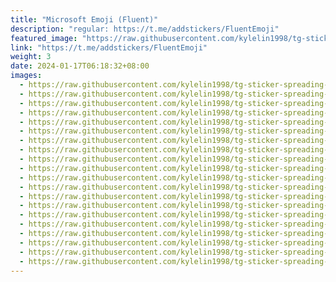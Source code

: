 ```yaml
---
title: "Microsoft Emoji (Fluent)"
description: "regular: https://t.me/addstickers/FluentEmoji"
featured_image: "https://raw.githubusercontent.com/kylelin1998/tg-sticker-spreading-worldwide-images/main/img/fd8ce05e-9235-4cd4-9a84-b1f2b4b4475d.jpg"
link: "https://t.me/addstickers/FluentEmoji"
weight: 3
date: 2024-01-17T06:18:32+08:00
images:
  - https://raw.githubusercontent.com/kylelin1998/tg-sticker-spreading-worldwide-images/main/img/fd8ce05e-9235-4cd4-9a84-b1f2b4b4475d.jpg
  - https://raw.githubusercontent.com/kylelin1998/tg-sticker-spreading-worldwide-images/main/img/a951850d-8a2d-4aff-8555-45ed3e2885c1.jpg
  - https://raw.githubusercontent.com/kylelin1998/tg-sticker-spreading-worldwide-images/main/img/12c2b37d-c0f5-45ed-921f-031cb941ea21.jpg
  - https://raw.githubusercontent.com/kylelin1998/tg-sticker-spreading-worldwide-images/main/img/b510dd5c-79d6-4dd8-bf44-b1616750bd02.jpg
  - https://raw.githubusercontent.com/kylelin1998/tg-sticker-spreading-worldwide-images/main/img/a2e6d9b9-7f14-45f2-b2bc-8676d835a706.jpg
  - https://raw.githubusercontent.com/kylelin1998/tg-sticker-spreading-worldwide-images/main/img/dffce55b-0bbf-4a03-9849-7da60e28f648.jpg
  - https://raw.githubusercontent.com/kylelin1998/tg-sticker-spreading-worldwide-images/main/img/c5a70e93-8dca-44aa-ba3d-1802b884d9bf.jpg
  - https://raw.githubusercontent.com/kylelin1998/tg-sticker-spreading-worldwide-images/main/img/2d42ed88-8a41-4d5b-a0b1-97fef16873c8.jpg
  - https://raw.githubusercontent.com/kylelin1998/tg-sticker-spreading-worldwide-images/main/img/abeae531-6242-4c51-8b9c-6eba90cb5380.jpg
  - https://raw.githubusercontent.com/kylelin1998/tg-sticker-spreading-worldwide-images/main/img/ab8f9478-8e95-4fa2-b87f-675234ccd087.jpg
  - https://raw.githubusercontent.com/kylelin1998/tg-sticker-spreading-worldwide-images/main/img/2fac2e21-417d-46b9-b395-c33ae28da548.jpg
  - https://raw.githubusercontent.com/kylelin1998/tg-sticker-spreading-worldwide-images/main/img/e5a421dc-88ba-45d3-ad2f-fe6428b4a0ee.jpg
  - https://raw.githubusercontent.com/kylelin1998/tg-sticker-spreading-worldwide-images/main/img/35ddca19-dec6-437c-9fc9-7361a2236c8e.jpg
  - https://raw.githubusercontent.com/kylelin1998/tg-sticker-spreading-worldwide-images/main/img/7eaea5a1-cca9-422a-b7a8-5bddd60855ba.jpg
  - https://raw.githubusercontent.com/kylelin1998/tg-sticker-spreading-worldwide-images/main/img/e5f3fc17-4e24-4bcf-bb0f-6ec8ac9d39e2.jpg
  - https://raw.githubusercontent.com/kylelin1998/tg-sticker-spreading-worldwide-images/main/img/77fc89e7-fa1d-413a-b5f9-4fc023cfb750.jpg
  - https://raw.githubusercontent.com/kylelin1998/tg-sticker-spreading-worldwide-images/main/img/e63cd8ef-6966-4224-8b05-d63745b52ccb.jpg
  - https://raw.githubusercontent.com/kylelin1998/tg-sticker-spreading-worldwide-images/main/img/fe6c72e8-988c-449f-8ce5-35ab93e32608.jpg
  - https://raw.githubusercontent.com/kylelin1998/tg-sticker-spreading-worldwide-images/main/img/65442e5a-a105-42a8-a04e-a6062ee0fed9.jpg
  - https://raw.githubusercontent.com/kylelin1998/tg-sticker-spreading-worldwide-images/main/img/0129ebe5-d00d-4ba3-b76d-39942368a559.jpg
---
```

